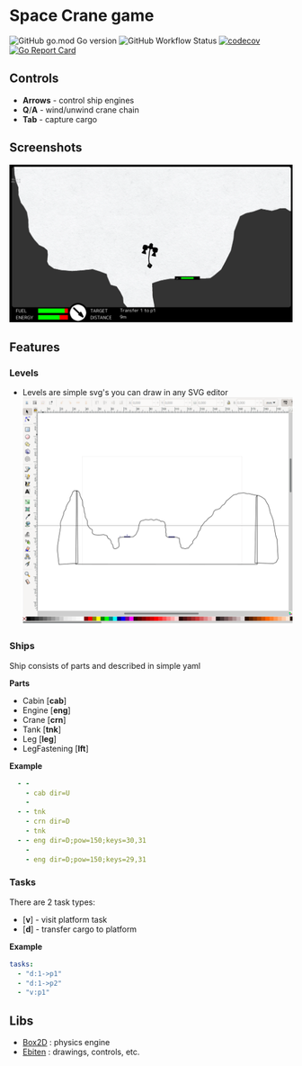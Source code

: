 Space Crane game
================


![GitHub go.mod Go version](https://img.shields.io/github/go-mod/go-version/spiritofsim/go-space-crane)
![GitHub Workflow Status](https://img.shields.io/github/workflow/status/spiritofsim/go-space-crane/Go)
[![codecov](https://codecov.io/gh/spiritofsim/go-space-crane/branch/master/graph/badge.svg)](https://codecov.io/gh/spiritofsim/go-space-crane)
[![Go Report Card](https://goreportcard.com/badge/github.com/spiritofsim/fns)](https://goreportcard.com/report/github.com/spiritofsim/go-space-crane)

## Controls
 - **Arrows** - control ship engines
 - **Q**/**A** - wind/unwind crane chain
 - **Tab** - capture cargo


## Screenshots
![img_1.png](screens/1.png)

## Features
### Levels
 - Levels are simple svg's you can draw in any SVG editor
   ![img_1.png](screens/level.png)


### Ships

Ship consists of parts and described in simple yaml

**Parts**
 - Cabin [**cab**]
 - Engine [**eng**]
 - Crane [**crn**]
 - Tank [**tnk**]
 - Leg [**leg**]
 - LegFastening [**lft**]

**Example**
```yaml
  - -
    - cab dir=U
    -
  - - tnk
    - crn dir=D
    - tnk
  - - eng dir=D;pow=150;keys=30,31
    -
    - eng dir=D;pow=150;keys=29,31
```

### Tasks

There are 2 task types:
 - [**v**] - visit platform task
 - [**d**] - transfer cargo to platform

**Example**
```yaml
tasks:
  - "d:1->p1"
  - "d:1->p2"
  - "v:p1"
```

## Libs
 - [Box2D](https://github.com/ByteArena/box2d) : physics engine
 - [Ebiten](https://ebiten.org/) : drawings, controls, etc.